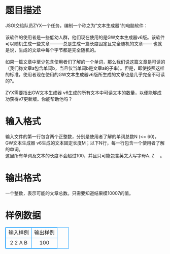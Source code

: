 # 

 
 # 题目描述 
JSOI交给队员ZYX一个任务，编制一个称之为“文本生成器”的电脑软件：<BR><BR>该软件的使用者是一些低幼人群，他们现在使用的是GW文本生成器v6版。该软件可以随机生成一些文章―――总是生成一篇长度固定且完全随机的文章——&nbsp;也就是说，生成的文章中每个字节都是完全随机的。<BR><BR>如果一篇文章中至少包含使用者们了解的一个单词，那么我们说这篇文章是可读的（我们称文章a包含单词b，当且仅当单词b是文章a的子串）。但是，即使按照这样的标准，使用者现在使用的GW文本生成器v6版所生成的文章也是几乎完全不可读的?。<BR><BR>ZYX需要指出GW文本生成器&nbsp;v6生成的所有文本中可读文本的数量，以便能够成功获得v7更新版。你能帮助他吗？<BR> 

 
 # 输入格式 
输入文件的第一行包含两个正整数，分别是使用者了解的单词总数N&nbsp;(&lt;=&nbsp;60)，GW文本生成器&nbsp;v6生成的文本固定长度M；以下N行，每一行包含一个使用者了解的单词。&nbsp;<BR>这里所有单词及文本的长度不会超过100，并且只可能包含英文大写字母A..Z　&nbsp;。<BR> 

 
 # 输出格式 
一个整数，表示可能的文章总数。只需要知道结果模10007的值。 
# 样例数据
<style>
        table,table tr th, table tr td { border:1px solid #0094ff; }
        table { width: 200px; min-height: 25px; line-height: 25px; text-align: center; border-collapse: collapse;}   
    </style>
<table>
	<tr>
		<td>输入样例</td>
		<td>输出样例</td>
	</tr>
<tr><td>2 2
A
B
</td><td>100 </td></tr></table>
